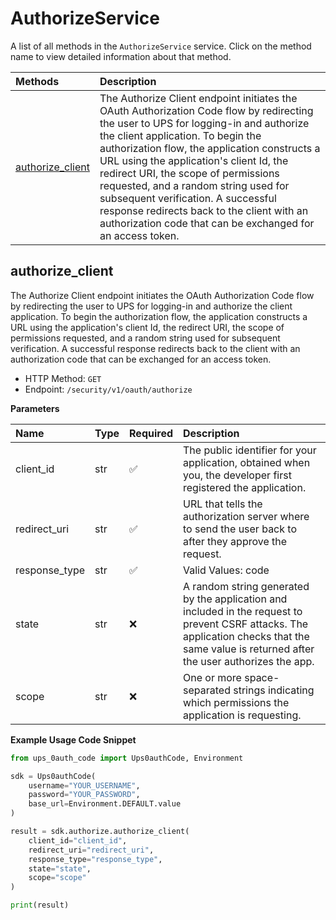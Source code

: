 # AuthorizeService

A list of all methods in the `AuthorizeService` service. Click on the method name to view detailed information about that method.

| Methods                               | Description                                                                                                                                                                                                                                                                                                                                                                                                                                                                                             |
| :------------------------------------ | :------------------------------------------------------------------------------------------------------------------------------------------------------------------------------------------------------------------------------------------------------------------------------------------------------------------------------------------------------------------------------------------------------------------------------------------------------------------------------------------------------ |
| [authorize_client](#authorize_client) | The Authorize Client endpoint initiates the OAuth Authorization Code flow by redirecting the user to UPS for logging-in and authorize the client application. To begin the authorization flow, the application constructs a URL using the application's client Id, the redirect URI, the scope of permissions requested, and a random string used for subsequent verification. A successful response redirects back to the client with an authorization code that can be exchanged for an access token. |

## authorize_client

The Authorize Client endpoint initiates the OAuth Authorization Code flow by redirecting the user to UPS for logging-in and authorize the client application. To begin the authorization flow, the application constructs a URL using the application's client Id, the redirect URI, the scope of permissions requested, and a random string used for subsequent verification. A successful response redirects back to the client with an authorization code that can be exchanged for an access token.

- HTTP Method: `GET`
- Endpoint: `/security/v1/oauth/authorize`

**Parameters**

| Name          | Type | Required | Description                                                                                                                                                                                 |
| :------------ | :--- | :------- | :------------------------------------------------------------------------------------------------------------------------------------------------------------------------------------------ |
| client_id     | str  | ✅       | The public identifier for your application, obtained when you, the developer first registered the application.                                                                              |
| redirect_uri  | str  | ✅       | URL that tells the authorization server where to send the user back to after they approve the request.                                                                                      |
| response_type | str  | ✅       | Valid Values: code                                                                                                                                                                          |
| state         | str  | ❌       | A random string generated by the application and included in the request to prevent CSRF attacks. The application checks that the same value is returned after the user authorizes the app. |
| scope         | str  | ❌       | One or more space-separated strings indicating which permissions the application is requesting.                                                                                             |

**Example Usage Code Snippet**

```python
from ups_0auth_code import Ups0authCode, Environment

sdk = Ups0authCode(
    username="YOUR_USERNAME",
    password="YOUR_PASSWORD",
    base_url=Environment.DEFAULT.value
)

result = sdk.authorize.authorize_client(
    client_id="client_id",
    redirect_uri="redirect_uri",
    response_type="response_type",
    state="state",
    scope="scope"
)

print(result)
```

<!-- This file was generated by liblab | https://liblab.com/ -->
